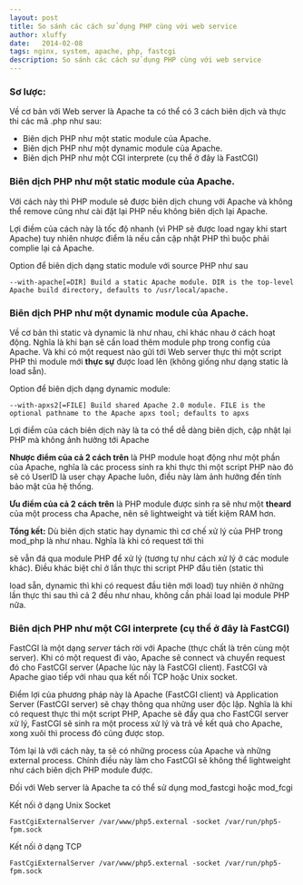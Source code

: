 ```yaml
---
layout: post
title: So sánh các cách sử dụng PHP cùng với web service
author: xluffy
date:   2014-02-08
tags: nginx, system, apache, php, fastcgi
description: So sánh các cách sử dụng PHP cùng với web service
---
```


### Sơ lược:

Về cơ bản với Web server là Apache ta có thể có 3 cách biên dịch và thực thi các mã .php như sau:

- Biên dịch PHP như một static module của Apache.
- Biên dịch PHP như một dynamic module của Apache.
- Biên dịch PHP như một CGI interprete (cụ thể ở đây là FastCGI)

### Biên dịch PHP như một static module của Apache.

Với cách này thì PHP module sẽ được biên dịch chung với Apache và không thể remove cũng như cài đặt lại PHP
nếu không biên dịch lại Apache.

Lợi điềm của cách này là tốc độ nhanh (vì PHP sẽ được load ngay khi start Apache) tuy nhiên nhược điểm là nếu cần cập 
nhật PHP thì buộc phải complie lại cả Apache.

Option để biên dịch dạng static module với source PHP như sau

`--with-apache[=DIR]
    Build a static Apache module. DIR is the top-level Apache build directory, defaults to /usr/local/apache.`

### Biên dịch PHP như một dynamic module của Apache.

Về cơ bản thì static và dynamic là như nhau, chỉ khác nhau ở cách hoạt động. Nghĩa là khi bạn sẽ cần load thêm module
php trong config của Apache. Và khi có một request nào gửi tới Web server thực thi một script PHP thì module mới __thực
sự__ được load lên (không giống như dạng static là load sẵn).

Option để biên dịch dạng dynamic module:

`--with-apxs2[=FILE]
    Build shared Apache 2.0 module. FILE is the optional pathname to the Apache apxs tool; defaults to apxs`

Lợi điểm của cách biên dịch này là ta có thể dễ dàng biên dịch, cập nhật lại PHP mà không ảnh hưởng tới Apache

__Nhược điểm của cả 2 cách trên__ là PHP module hoạt động như một phần của Apache, nghĩa là các process sinh ra khi thực thi
một script PHP nào đó sẽ có UserID là user chạy Apache luôn, điều này làm ảnh hưởng đến tính bảo mật của hệ thống.

__Ưu điểm của cả 2 cách trên__ là PHP module được sinh ra sẽ như một __theard__ của một process cha Apache, nên sẽ lightweight
và tiết kiệm RAM hơn.

__Tổng kết:__ Dù biên dịch static hay dynamic thì cơ chế xử lý của PHP trong mod_php là như nhau. Nghĩa là khi có request tới thì

sẽ vẫn đá qua module PHP để xử lý (tương tự như cách xử lý ở các module khác). Điều khác biệt chỉ ở lần thực thi script PHP đầu tiên (static thì 

load sẵn, dynamic thì khi có request đầu tiên mới load) tuy nhiên ở những lần thực thi sau thì cả 2 đều như nhau, không cần phải load
lại module PHP nữa.

### Biên dịch PHP như một CGI interprete (cụ thể ở đây là FastCGI)

FastCGI là một dạng _server_ tách rời với Apache (thực chất là trên cùng một server). Khi có một request đi vào, Apache sẽ connect 
và chuyển request đó cho FastCGI server (Apache lúc này là FastCGI client). FastCGI và Apache giao tiếp với nhau qua kết nối 
TCP hoặc Unix socket.

Điểm lợi của phương pháp này là Apache (FastCGI client) và Application Server (FastCGI server) sẽ chạy thông qua những user độc lập.
Nghĩa là khi có request thực thi một script PHP, Apache sẽ đẩy qua cho FastCGI server xử lý, FastCGI sẽ sinh ra một process xử lý
và trả về kết quả cho Apache, xong xuôi thì process đó cũng được stop. 

Tóm lại là với cách này, ta sẽ có những process của Apache và những external process. Chính điều này làm cho FastCGI sẽ không thể 
lightweight như cách biên dịch PHP module được.

Đối với Web server là Apache ta có thể sử dụng mod\_fastcgi hoặc mod\_fcgi

Kết nối ở dạng Unix Socket

`FastCgiExternalServer /var/www/php5.external -socket /var/run/php5-fpm.sock`


Kết nối ở dạng TCP

`FastCgiExternalServer /var/www/php5.external -socket /var/run/php5-fpm.sock`

